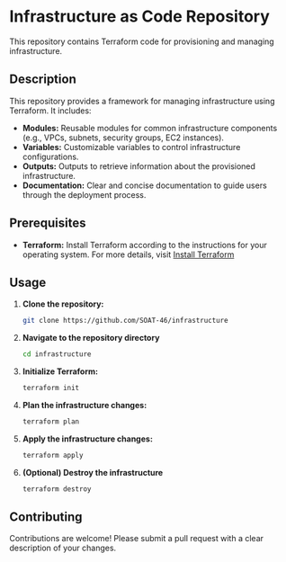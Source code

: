 # Infrastructure as Code Repository

This repository contains Terraform code for provisioning and managing infrastructure.

## Description

This repository provides a framework for managing infrastructure using Terraform. It includes:

* **Modules:** Reusable modules for common infrastructure components (e.g., VPCs, subnets, security groups, EC2 instances).
* **Variables:** Customizable variables to control infrastructure configurations.
* **Outputs:** Outputs to retrieve information about the provisioned infrastructure.
* **Documentation:** Clear and concise documentation to guide users through the deployment process.

## Prerequisites

* **Terraform:** Install Terraform according to the instructions for your operating system. For more details, visit [Install Terraform](https://developer.hashicorp.com/terraform/install)

## Usage

1. **Clone the repository:**

   ```bash
   git clone https://github.com/SOAT-46/infrastructure
   ```

2. **Navigate to the repository directory**

   ```bash
   cd infrastructure
   ```

3. **Initialize Terraform:**

   ```bash
   terraform init
   ```

4. **Plan the infrastructure changes:**

   ```bash
   terraform plan
   ```

5. **Apply the infrastructure changes:**

   ```bash
   terraform apply
   ```

5. **(Optional) Destroy the infrastructure**

   ```bash
   terraform destroy
   ```

## Contributing

Contributions are welcome! Please submit a pull request with a clear description of your changes.
